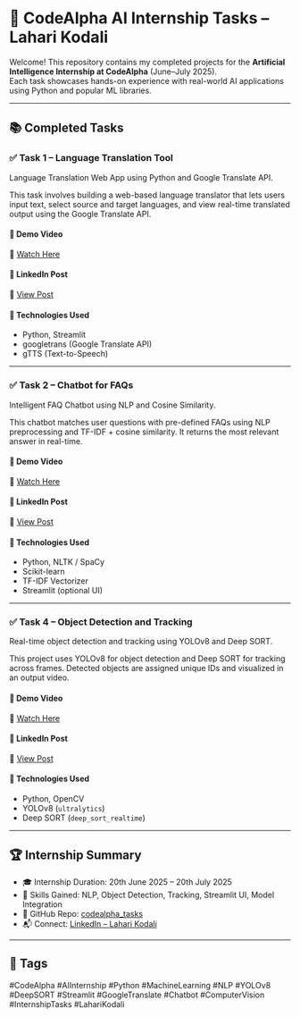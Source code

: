 # 🤖 CodeAlpha AI Internship Tasks – Lahari Kodali

Welcome! This repository contains my completed projects for the **Artificial Intelligence Internship at CodeAlpha** (June–July 2025).  
Each task showcases hands-on experience with real-world AI applications using Python and popular ML libraries.

---

## 📚 Completed Tasks

### ✅ Task 1 – Language Translation Tool

Language Translation Web App using Python and Google Translate API.

This task involves building a web-based language translator that lets users input text, select source and target languages, and view real-time translated output using the Google Translate API.

#### 🔗 Demo Video
🎥 [Watch Here](https://drive.google.com/file/d/1L4Nd4NRjxNvdpMoQZAJkxNNm0ncTN12z/view?usp=sharing)

#### 🔗 LinkedIn Post  
🔗 [View Post](https://www.linkedin.com/posts/lahari-kodali-0828822b3_aiinternship-languagetranslation-codealpha-activity-7343239507720167425-TkYN?utm_source=share&utm_medium=member_desktop&rcm=ACoAAEtp5eIBhoKqVvYHZHwtQ-dbov8KpB9raLc)

#### 🧰 Technologies Used
- Python, Streamlit
- googletrans (Google Translate API)
- gTTS (Text-to-Speech)

---

### ✅ Task 2 – Chatbot for FAQs

Intelligent FAQ Chatbot using NLP and Cosine Similarity.

This chatbot matches user questions with pre-defined FAQs using NLP preprocessing and TF-IDF + cosine similarity. It returns the most relevant answer in real-time.

#### 🔗 Demo Video
🎥 [Watch Here](https://drive.google.com/file/d/1NkYcQhD3j1VZ4IuHLGoNBcrADJ2K0DRY/view?usp=sharing)

#### 🔗 LinkedIn Post  
🔗 [View Post](https://www.linkedin.com/posts/lahari-kodali-0828822b3_codealpha-task2-faqchatbot-activity-7343244203666720769-wxqj?utm_source=share&utm_medium=member_desktop)

#### 🧰 Technologies Used
- Python, NLTK / SpaCy
- Scikit-learn
- TF-IDF Vectorizer
- Streamlit (optional UI)

---

### ✅ Task 4 – Object Detection and Tracking

Real-time object detection and tracking using YOLOv8 and Deep SORT.

This project uses YOLOv8 for object detection and Deep SORT for tracking across frames. Detected objects are assigned unique IDs and visualized in an output video.

#### 🔗 Demo Video
🎥 [Watch Here](https://drive.google.com/file/d/1RSqUvK6WyALh6j0a3sjMBxzrX_1KO42d/view?usp=sharing)

#### 🔗 LinkedIn Post  
🔗 [View Post](https://www.linkedin.com/posts/lahari-kodali-0828822b3_codealpha-task4-objectdetection-yolov8-activity-7343251049422735360-wVbb?utm_source=share&utm_medium=member_desktop)

#### 🧰 Technologies Used
- Python, OpenCV
- YOLOv8 (`ultralytics`)
- Deep SORT (`deep_sort_realtime`)

---

## 🏆 Internship Summary

- 🎓 Internship Duration: 20th June 2025 – 20th July 2025  
- 🧠 Skills Gained: NLP, Object Detection, Tracking, Streamlit UI, Model Integration  
- 💼 GitHub Repo: [codealpha_tasks](https://github.com/Laharikodali04/codealpha_tasks)  
- 📬 Connect: [LinkedIn – Lahari Kodali](https://www.linkedin.com/in/lahari-kodali-0828822b3)

---

## 📌 Tags

#CodeAlpha #AIInternship #Python #MachineLearning #NLP #YOLOv8 #DeepSORT #Streamlit #GoogleTranslate #Chatbot #ComputerVision #InternshipTasks #LahariKodali
